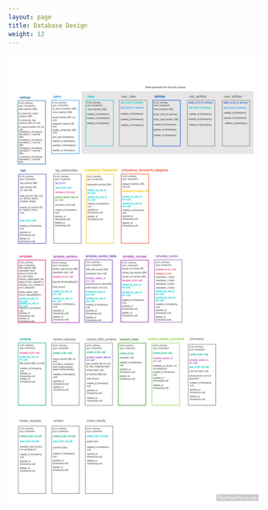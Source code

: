 ```yaml
---
layout: page
title: Database Design
weight: 12
---
```


![Database Design](/public/images/pldb.jpg)
